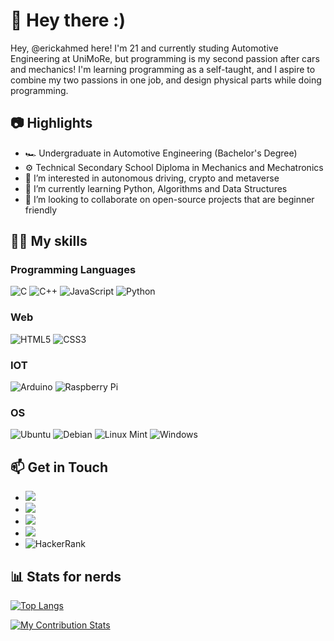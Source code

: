 # 👋 Hey there :)  #

Hey, @erickahmed here! I'm 21 and currently studing Automotive Engineering at UniMoRe, but programming is my second passion after cars and mechanics!
I'm learning programming as a self-taught, and I aspire to combine my two passions in one job, and design physical parts while doing programming.

## 📷 Highlights

- 🏎️ Undergraduate in Automotive Engineering (Bachelor's Degree)
- ⚙️ Technical Secondary School Diploma in Mechanics and Mechatronics
- 👀 I’m interested in autonomous driving, crypto and metaverse
- 🌱 I’m currently learning Python, Algorithms and Data Structures
- 💞️ I’m looking to collaborate on open-source projects that are beginner friendly

## 🧑‍🔬 My skills

### Programming Languages

![C](https://img.shields.io/badge/c-%2300599C.svg?style=for-the-badge&logo=c&logoColor=white)
![C++](https://img.shields.io/badge/c++-%2300599C.svg?style=for-the-badge&logo=c%2B%2B&logoColor=white)
![JavaScript](https://img.shields.io/badge/javascript-%23323330.svg?style=for-the-badge&logo=javascript&logoColor=%23F7DF1E)
![Python](https://img.shields.io/badge/python-3670A0?style=for-the-badge&logo=python&logoColor=ffdd54)

### Web

![HTML5](https://img.shields.io/badge/html5-%23E34F26.svg?style=for-the-badge&logo=html5&logoColor=white)
![CSS3](https://img.shields.io/badge/css3-%231572B6.svg?style=for-the-badge&logo=css3&logoColor=white)

### IOT

![Arduino](https://img.shields.io/badge/-Arduino-00979D?style=for-the-badge&logo=Arduino&logoColor=white)
![Raspberry Pi](https://img.shields.io/badge/-RaspberryPi-C51A4A?style=for-the-badge&logo=Raspberry-Pi)

### OS

![Ubuntu](https://img.shields.io/badge/Ubuntu-E95420?style=for-the-badge&logo=ubuntu&logoColor=white)
![Debian](https://img.shields.io/badge/Debian-D70A53?style=for-the-badge&logo=debian&logoColor=white)
![Linux Mint](https://img.shields.io/badge/Linux%20Mint-87CF3E?style=for-the-badge&logo=Linux%20Mint&logoColor=white)
![Windows](https://img.shields.io/badge/Windows-0078D6?style=for-the-badge&logo=windows&logoColor=white)

## 📫 Get in Touch

   - [![](https://img.shields.io/badge/Stack_Overflow-FE7A16?style=for-the-badge&logo=stack-overflow&logoColor=white)](stackoverflow.com/users/16104417/erick)
   - [![](https://img.shields.io/badge/LinkedIn-0077B5?style=for-the-badge&logo=linkedin&logoColor=white)](linkedin.com/in/erickahmed/)
   - [![](https://img.shields.io/badge/Portfolio-%23000000.svg?style=for-the-badge&logo=firefox&logoColor=#FF7139)](https://erickahmed.me/)
   - [![](https://img.shields.io/badge/Gmail-D14836?style=for-the-badge&logo=gmail&logoColor=white)](ahmederick00@gmail.com)
   - ![HackerRank](https://img.shields.io/badge/-Hackerrank-2EC866?style=for-the-badge&logo=HackerRank&logoColor=white)
 	
## 📊 Stats for nerds

[![Top Langs](https://github-readme-stats.vercel.app/api/top-langs/?username=erickahmed&layout=compact)](https://github.com/erickahmed)

[![My Contribution Stats](https://github-contribution-stats.vercel.app/api/?username=erickahmed)](https://github.com/erickahmed)
